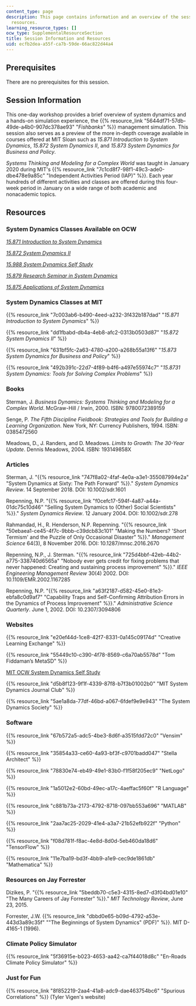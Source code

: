 ```yaml
---
content_type: page
description: This page contains information and an overview of the session and additional
  resources.
learning_resource_types: []
ocw_type: SupplementalResourceSection
title: Session Information and Resources
uid: ecfb2dea-a55f-ca7b-59de-66ac822d44a4
---
```


Prerequisites
-------------

There are no prerequisites for this session.

Session Information
-------------------

This one-day workshop provides a brief overview of system dynamics and a hands-on simulation experience, the {{% resource_link "5644df71-57db-49de-a4b0-907dc378ae93" "_Fishbanks_" %}} management simulation. This session also serves as a preview of the more in-depth coverage available in courses offered at MIT Sloan such as _15.871 Introduction to System Dynamics_, _15.872 System Dynamics II_, and _15.873 System Dynamics for Business and Policy_.

_Systems Thinking and Modeling for a Complex World_ was taught in January 2020 during MIT's {{% resource_link "7c1cd8f7-98f1-49c3-ade0-dbe478e9a85c" "Independent Activities Period (IAP)" %}}. Each year hundreds of different activities and classes are offered during this four-week period in January on a wide range of both academic and nonacademic topics.

Resources
---------

### System Dynamics Classes Available on OCW

[_15.871 Introduction to System Dynamics_](/courses/15-871-introduction-to-system-dynamics-fall-2013)

[_15.872 System Dynamics II_](/courses/15-872-system-dynamics-ii-fall-2013)

[_15.988 System Dynamics Self Study_](/courses/15-988-system-dynamics-self-study-fall-1998-spring-1999)

[_15.879 Research Seminar in System Dynamics_  
](/courses/15-879-research-seminar-in-system-dynamics-spring-2014)

[_15.875 Applications of System Dynamics_](/courses/15-875-applications-of-system-dynamics-spring-2004)

### System Dynamics Classes at MIT

{{% resource_link "7c003ab6-b490-4eed-a232-3f432b187dad" "_15.871 Introduction to System Dynamics_" %}}

{{% resource_link "dd1fbabd-db4a-4eb8-afc2-0313b0503d87" "_15.872 System Dynamics II_" %}}

{{% resource_link "631bf5fc-2a63-4780-a200-a268b55a13f6" "_15.873 System Dynamics for Business and Policy_" %}}

{{% resource_link "492b391c-22d7-4f89-b4f6-a497e55974c7" "_15.8731 System Dynamics: Tools for Solving Complex Problems_" %}}

### Books

Sterman, J. _Business Dynamics: Systems Thinking and Modeling for a Complex World_. McGraw-Hill / Irwin, 2000. ISBN: 9780072389159

Senge, P. _The Fifth Discipline Fieldbook: Strategies and Tools for Building a Learning Organization_. New York, NY: Currency Publishers, 1994. ISBN: 0385472560

Meadows, D., J. Randers, and D. Meadows. _Limits to Growth: The 30-Year Update_. Dennis Meadows, 2004. ISBN: 193149858X

### Articles

Sterman, J. "{{% resource_link "747f8a02-4faf-4e0a-a3e1-355087994e2a" "System Dynamics at Sixty: The Path Forward" %}}." _System Dynamics Review_. 14 September 2018. DOI: 10.1002/sdr.1601

Repenning, N.P. "{{% resource_link "f0cefc17-594f-4a87-a44a-01dc75c10d46" "Selling System Dynamics to (Other) Social Scientists" %}}." _System Dynamics Review_. 12 January 2004. DOI: 10.1002/sdr.278

Rahmandad, H., R. Henderson, N.P. Repenning. "{{% resource_link "50ebaea1-ce45-4f7c-9bbb-c39dcb83c101" "Making the Numbers? 'Short Termism' and the Puzzle of Only Occasional Disaster" %}}." _Management Science_ 64(3), 8 November 2016. DOI: 10.1287/mnsc.2016.2670

Repenning, N.P., J. Sterman. "{{% resource_link "725d4bbf-42eb-44b2-a775-338740d6565a" "Nobody ever gets credit for fixing problems that never happened: Creating and sustaining process improvement" %}}." _IEEE Engineering Management Review_ 30(4) 2002. DOI: 10.1109/EMR.2002.1167285

Repenning, N.P. "{{% resource_link "a63f2187-d582-45e0-81e3-ebfa8c0d9af7" "Capability Traps and Self-Confirming Attribution Errors in the Dynamics of Process Improvement" %}}." _Administrative Science Quarterly_. June 1, 2002. DOI: 10.2307/3094806

### Websites

{{% resource_link "e20ef44d-1ce8-42f7-8331-0a145c09174d" "Creative Learning Exchange" %}}

{{% resource_link "55449c10-c390-4f78-8569-c6a70ab5578d" "Tom Fiddaman’s MetaSD" %}}

[MIT OCW System Dynamics Self Study](/courses/15-988-system-dynamics-self-study-fall-1998-spring-1999)

{{% resource_link "d5b8f123-9f1f-4339-87f8-b7f3b01002b0" "MIT System Dynamics Journal Club" %}}

{{% resource_link "5ae1a8da-77df-46bd-a067-6fdef9e9e943" "The System Dynamics Society" %}}

### Software

{{% resource_link "67b572a5-adc5-4be3-8d6f-a3515fdd72c0" "Vensim" %}}

{{% resource_link "35854a33-ce60-4a93-bf3f-c9701badd047" "Stella Architect" %}}

{{% resource_link "78830e74-eb49-49e1-83b0-f1f58f205ec9" "NetLogo" %}}

{{% resource_link "1a5012e2-60bd-49ec-a17c-4aeffac5f60f" "R Language" %}}

{{% resource_link "c881b73a-2173-4792-8718-097bb553a696" "MATLAB" %}}

{{% resource_link "2aa7ac25-2029-41e4-a3a7-21b52efb922f" "Python" %}}

{{% resource_link "f08d781f-f8ac-4e8d-8d0d-5eb460da18d6" "TensorFlow" %}}

{{% resource_link "11e7ba19-bd3f-4bb9-a1e9-cec9de1861db" "Mathematica" %}}

### Resources on Jay Forrester

Dizikes, P. "{{% resource_link "5beddb70-c5e3-4315-8ed7-d3f04bd01e10" "The Many Careers of Jay Forrester" %}}." _MIT Technology Review_, June 23, 2015.

Forrester, J.W. {{% resource_link "dbbd0e65-b09d-4792-a53e-443d3a89c35f" "\"The Beginnings of System Dynamics\" (PDF)" %}}. MIT D-4165-1 (1996).

### Climate Policy Simulator

{{% resource_link "5f36915e-b023-4653-aa42-ca7f44018d8c" "En-Roads Climate Policy Simulator" %}}

### Just for Fun

{{% resource_link "8f852219-2aa4-41a8-adc9-dae463754bc6" "Spurious Correlations" %}} (Tyler Vigen's website)